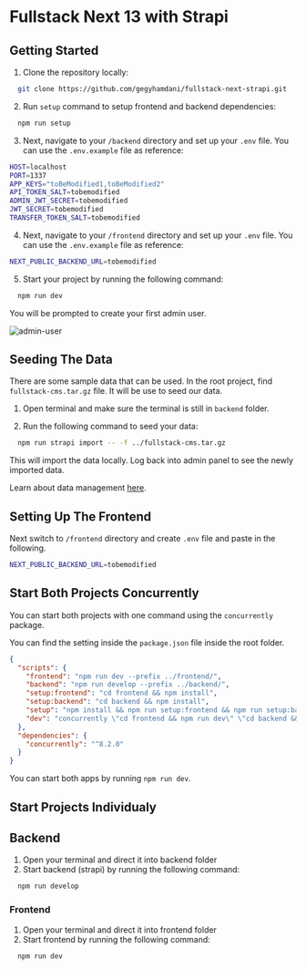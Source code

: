 # Fullstack Next 13 with Strapi

## Getting Started

1. Clone the repository locally:

```bash
  git clone https://github.com/gegyhamdani/fullstack-next-strapi.git
```

2. Run `setup` command to setup frontend and backend dependencies:

```bash
  npm run setup
```

3. Next, navigate to your `/backend` directory and set up your `.env` file. You can use the `.env.example` file as reference:

```bash
HOST=localhost
PORT=1337
APP_KEYS="toBeModified1,toBeModified2"
API_TOKEN_SALT=tobemodified
ADMIN_JWT_SECRET=tobemodified
JWT_SECRET=tobemodified
TRANSFER_TOKEN_SALT=tobemodified
```

4. Next, navigate to your `/frontend` directory and set up your `.env` file. You can use the `.env.example` file as reference:

```bash
NEXT_PUBLIC_BACKEND_URL=tobemodified
```

5. Start your project by running the following command:

```bash
  npm run dev
```

You will be prompted to create your first admin user.

![admin-user](https://user-images.githubusercontent.com/6153188/231865420-5f03a90f-b893-4057-9634-9632920a7d97.gif)

## Seeding The Data

There are some sample data that can be used.
In the root project, find `fullstack-cms.tar.gz` file. It will be use to seed our data.

1. Open terminal and make sure the terminal is still in `backend` folder.

2. Run the following command to seed your data:

```bash
  npm run strapi import -- -f ../fullstack-cms.tar.gz
```

This will import the data locally. Log back into admin panel to see the newly imported data.

Learn about data management [here](https://docs.strapi.io/dev-docs/data-management).

## Setting Up The Frontend

Next switch to `/frontend` directory and create `.env` file and paste in the following. 

```bash
NEXT_PUBLIC_BACKEND_URL=tobemodified

```

## Start Both Projects Concurrently

You can start both projects with one command using the `concurrently` package.

You can find the setting inside the `package.json` file inside the root folder.

```json
{
  "scripts": {
    "frontend": "npm run dev --prefix ../frontend/",
    "backend": "npm run develop --prefix ../backend/",
    "setup:frontend": "cd frontend && npm install",
    "setup:backend": "cd backend && npm install",
    "setup": "npm install && npm run setup:frontend && npm run setup:backend",
    "dev": "concurrently \"cd frontend && npm run dev\" \"cd backend && npm run develop develop\""
  },
  "dependencies": {
    "concurrently": "^8.2.0"
  }
}
```

You can start both apps by running `npm run dev`.

## Start Projects Individualy

## Backend
1. Open your terminal and direct it into backend folder
2. Start backend (strapi) by running the following command:

```bash
  npm run develop
```

### Frontend
1. Open your terminal and direct it into frontend folder
2. Start frontend by running the following command:
```bash
  npm run dev
```